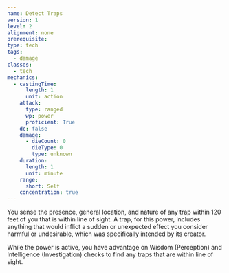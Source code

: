 ```yaml
---
name: Detect Traps
version: 1
level: 2
alignment: none
prerequisite: 
type: tech
tags:
  - damage
classes:
  - tech
mechanics:
  - castingTime:
      length: 1
      unit: action
    attack:
      type: ranged
      wp: power
      proficient: True
    dc: false
    damage:
      - dieCount: 0
        dieType: 0
        type: unknown
    duration:
      length: 1
      unit: minute
    range:
      short: Self
    concentration: true
---
```

You sense the presence, general location, and nature of any trap within 120 feet of you that is within line of sight. A trap, for this power, includes anything that would inflict a sudden or unexpected effect you consider harmful or undesirable, which was specifically intended by its creator. 

While the power is active, you have advantage on Wisdom (Perception) and Intelligence (Investigation) checks to find any traps that are within line of sight.
    